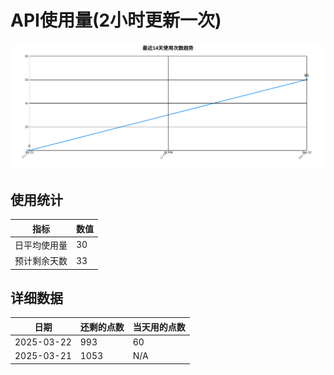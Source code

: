 # API使用量(2小时更新一次)



 ![走势图](./chart.svg)

## 使用统计

| 指标 | 数值 |
|------|------|
| 日平均使用量 | 30 |
| 预计剩余天数 | 33 |

## 详细数据

| 日期 | 还剩的点数 | 当天用的点数 |
|------|------------|-------------|
| 2025-03-22 | 993 | 60 |
| 2025-03-21 | 1053 | N/A |
